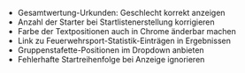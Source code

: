 * Gesamtwertung-Urkunden: Geschlecht korrekt anzeigen
* Anzahl der Starter bei Startlistenerstellung korrigieren
* Farbe der Textpositionen auch in Chrome änderbar machen
* Link zu Feuerwehrsport-Statistik-Einträgen in Ergebnissen
* Gruppenstafette-Positionen im Dropdown anbieten
* Fehlerhafte Startreihenfolge bei Anzeige ignorieren
